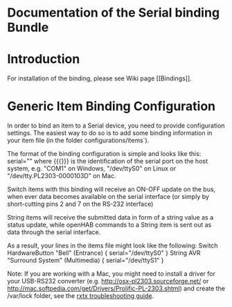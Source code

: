 # Documentation of the Serial binding Bundle

# Introduction

For installation of the binding, please see Wiki page [[Bindings]].

# Generic Item Binding Configuration

In order to bind an item to a Serial device, you need to provide configuration settings. The easiest way to do so is to add some binding information in your item file (in the folder configurations/items`). 

The format of the binding configuration is simple and looks like this:
    serial="<port>"
where {{{<port>}}} is the identification of the serial port on the host system, e.g. "COM1" on Windows, "/dev/ttyS0" on Linux or "/dev/tty.PL2303-0000103D" on Mac.

Switch items with this binding will receive an ON-OFF update on the bus, when ever data becomes available on the serial interface (or simply by short-cutting pins 2 and 7 on the RS-232 interface)

String items will receive the submitted data in form of a string value as a status update, while openHAB commands to a String item is sent out as data through the serial interface.

As a result, your lines in the items file might look like the following:
    Switch HardwareButton	"Bell"	           (Entrance)      { serial="/dev/ttyS0" }
    String AVR              "Surround System"  (Multimedia)    { serial="/dev/ttyS1" } 

Note: If you are working with a Mac, you might need to install a driver for your USB-RS232 converter (e.g. http://osx-pl2303.sourceforge.net/ or http://mac.softpedia.com/get/Drivers/Prolific-PL-2303.shtml) and create the /var/lock folder, see the [rxtx troubleshooting guide](http://rxtx.qbang.org/wiki/index.php/Trouble_shooting#Mac_OS_X_users).